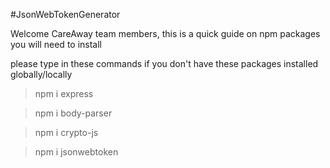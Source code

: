 #JsonWebTokenGenerator

Welcome CareAway team members, this is a quick guide on npm packages you will need to install

please type in these commands if you don't have these packages installed globally/locally

>npm i express

>npm i body-parser

>npm i crypto-js

>npm i jsonwebtoken